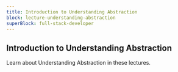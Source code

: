```yaml
---
title: Introduction to Understanding Abstraction
block: lecture-understanding-abstraction
superBlock: full-stack-developer
---
```


## Introduction to Understanding Abstraction

Learn about Understanding Abstraction in these lectures.
